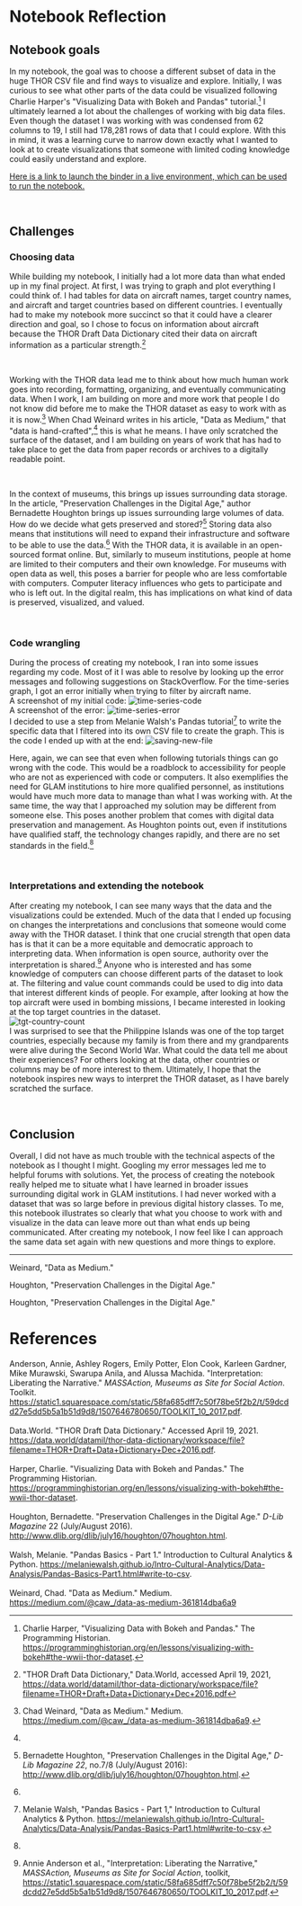 # Notebook Reflection

## Notebook goals
In my notebook, the goal was to choose a different subset of data in the huge THOR CSV file and find ways to visualize and explore. Initially, I was curious to see what other parts of the data could be visualized following Charlie Harper's "Visualizing Data with Bokeh and Pandas" tutorial.[^1] I ultimately learned a lot about the challenges of working with big data files. Even though the dataset I was working with was condensed from 62 columns to 19, I still had 178,281 rows of data that I could explore. With this in mind, it was a learning curve to narrow down exactly what I wanted to look at to create visualizations that someone with limited coding knowledge could easily understand and explore. 

[Here is a link to launch the binder in a live environment, which can be used to run the notebook.](https://mybinder.org/v2/gh/paula-rodrigo/jupyter-notebook/HEAD)

<br>

## Challenges
### Choosing data
While building my notebook, I initially had a lot more data than what ended up in my final project. At first, I was trying to graph and plot everything I could think of. I had tables for data on aircraft names, target country names, and aircraft and target countries based on different countries. I eventually had to make my notebook more succinct so that it could have a clearer direction and goal, so I chose to focus on information about aircraft because the THOR Draft Data Dictionary cited their data on aircraft information as a particular strength.[^2]

<br>

Working with the THOR data lead me to think about how much human work goes into recording, formatting, organizing, and eventually communicating data. When I work, I am building on more and more work that people I do not know did before me to make the THOR dataset as easy to work with as it is now.[^3] When Chad Weinard writes in his article, "Data as Medium," that "data is hand-crafted",[^4] this is what he means. I have only scratched the surface of the dataset, and I am building on years of work that has had to take place to get the data from paper records or archives to a digitally readable point.

<br>

In the context of museums, this brings up issues surrounding data storage. In the article, "Preservation Challenges in the Digital Age," author Bernadette Houghton brings up issues surrounding large volumes of data. How do we decide what gets preserved and stored?[^5] Storing data also means that institutions will need to expand their infrastructure and software to be able to use the data.[^6] With the THOR data, it is available in an open-sourced format online. But, similarly to museum institutions, people at home are limited to their computers and their own knowledge. For museums with open data as well, this poses a barrier for people who are less comfortable with computers. Computer literacy influences who gets to participate and who is left out. In the digital realm, this has implications on what kind of data is preserved, visualized, and valued.


<br>

### Code wrangling
During the process of creating my notebook, I ran into some issues regarding my code. Most of it I was able to resolve by looking up the error messages and following suggestions on StackOverflow. For the time-series graph, I got an error initially when trying to filter by aircraft name.
<br>
A screenshot of my initial code:
![time-series-code](time-series-top-6.png)
<br>
A screenshot of the error:
![time-series-error](time-series-error.png)
<br>
I decided to use a step from Melanie Walsh's Pandas tutorial[^7] to write the specific data that I filtered into its own CSV file to create the graph. This is the code I ended up with at the end: ![saving-new-file](saving-new-file.png)

Here, again, we can see that even when following tutorials things can go wrong with the code. This would be a roadblock to accessibility for people who are not as experienced with code or computers. It also exemplifies the need for GLAM institutions to hire more qualified personnel, as institutions would have much more data to manage than what I was working with. At the same time, the way that I approached my solution may be different from someone else. This poses another problem that comes with digital data preservation and management. As Houghton points out, even if institutions have qualified staff, the technology changes rapidly, and there are no set standards in the field.[^8]

<br>

### Interpretations and extending the notebook
After creating my notebook, I can see many ways that the data and the visualizations could be extended. Much of the data that I ended up focusing on changes the interpretations and conclusions that someone would come away with the THOR dataset. I think that one crucial strength that open data has is that it can be a more equitable and democratic approach to interpreting data. When information is open source, authority over the interpretation is shared.[^9] Anyone who is interested and has some knowledge of computers can choose different parts of the dataset to look at. The filtering and value count commands could be used to dig into data that interest different kinds of people. For example, after looking at how the top aircraft were used in bombing missions, I became interested in looking at the top target countries in the dataset.
<br>
![tgt-country-count](tgt-country-count.png)
<br>
I was surprised to see that the Philippine Islands was one of the top target countries, especially because my family is from there and my grandparents were alive during the Second World War. What could the data tell me about their experiences? For others looking at the data, other countries or columns may be of more interest to them. Ultimately, I hope that the notebook inspires new ways to interpret the THOR dataset, as I have barely scratched the surface. 

<br>

## Conclusion
Overall, I did not have as much trouble with the technical aspects of the notebook as I thought I might. Googling my error messages led me to helpful forums with solutions. Yet, the process of creating the notebook really helped me to situate what I have learned in broader issues surrounding digital work in GLAM institutions. I had never worked with a dataset that was so large before in previous digital history classes. To me, this notebook illustrates so clearly that what you choose to work with and visualize in the data can leave more out than what ends up being communicated. After creating my notebook, I now feel like I can approach the same data set again with new questions and more things to explore. 
***

[^1]: Charlie Harper, "Visualizing Data with Bokeh and Pandas." The Programming Historian. https://programminghistorian.org/en/lessons/visualizing-with-bokeh#the-wwii-thor-dataset.

[^2]: "THOR Draft Data Dictionary," Data.World, accessed April 19, 2021, 
https://data.world/datamil/thor-data-dictionary/workspace/file?filename=THOR+Draft+Data+Dictionary+Dec+2016.pdf

[^3]: Chad Weinard, "Data as Medium." Medium. https://medium.com/@caw_/data-as-medium-361814dba6a9.

[^4]: 
Weinard, "Data as Medium."

[^5]: Bernadette Houghton, "Preservation Challenges in the Digital Age," *D-Lib Magazine 22*, no.7/8 (July/August 2016): http://www.dlib.org/dlib/july16/houghton/07houghton.html. 

[^6]: 
Houghton, "Preservation Challenges in the Digital Age."

[^7]: Melanie Walsh, "Pandas Basics - Part 1," Introduction to Cultural Analytics & Python. https://melaniewalsh.github.io/Intro-Cultural-Analytics/Data-Analysis/Pandas-Basics-Part1.html#write-to-csv. 

[^8]: 
Houghton, "Preservation Challenges in the Digital Age."

[^9]: Annie Anderson et al., "Interpretation: Liberating the Narrative," *MASSAction, Museums as Site for Social Action*, toolkit, https://static1.squarespace.com/static/58fa685dff7c50f78be5f2b2/t/59dcdd27e5dd5b5a1b51d9d8/1507646780650/TOOLKIT_10_2017.pdf.

# References
Anderson, Annie, Ashley Rogers, Emily Potter, Elon Cook, Karleen Gardner, Mike Murawski, Swarupa Anila, and Alussa Machida. "Interpretation: Liberating the Narrative." *MASSAction, Museums as Site for Social Action*. Toolkit. https://static1.squarespace.com/static/58fa685dff7c50f78be5f2b2/t/59dcdd27e5dd5b5a1b51d9d8/1507646780650/TOOLKIT_10_2017.pdf. 
<br><br>
Data.World. "THOR Draft Data Dictionary." Accessed April 19, 2021. https://data.world/datamil/thor-data-dictionary/workspace/file?filename=THOR+Draft+Data+Dictionary+Dec+2016.pdf. 
<br><br>
Harper, Charlie. "Visualizing Data with Bokeh and Pandas." The Programming Historian. https://programminghistorian.org/en/lessons/visualizing-with-bokeh#the-wwii-thor-dataset.
<br><br>
Houghton, Bernadette. "Preservation Challenges in the Digital Age." *D-Lib Magazine* 22 (July/August 2016). http://www.dlib.org/dlib/july16/houghton/07houghton.html. 
<br><br>
Walsh, Melanie. "Pandas Basics - Part 1." Introduction to Cultural Analytics & Python. https://melaniewalsh.github.io/Intro-Cultural-Analytics/Data-Analysis/Pandas-Basics-Part1.html#write-to-csv. 
<br><br>
Weinard, Chad. "Data as Medium." Medium. https://medium.com/@caw_/data-as-medium-361814dba6a9